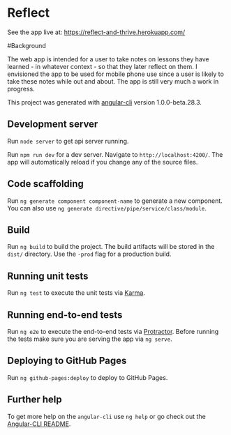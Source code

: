 # Reflect

See the app live at: https://reflect-and-thrive.herokuapp.com/

#Background

The web app is intended for a user to take notes on lessons they have learned - in whatever context - so that they later reflect on them. I envisioned the app to be used for mobile phone use since a user is likely to take these notes while out and about. The app is still very much a work in progress.

This project was generated with [angular-cli](https://github.com/angular/angular-cli) version 1.0.0-beta.28.3.

## Development server
Run `node server` to get api server running.

Run `npm run dev` for a dev server. Navigate to `http://localhost:4200/`. The app will automatically reload if you change any of the source files.


## Code scaffolding

Run `ng generate component component-name` to generate a new component. You can also use `ng generate directive/pipe/service/class/module`.

## Build

Run `ng build` to build the project. The build artifacts will be stored in the `dist/` directory. Use the `-prod` flag for a production build.

## Running unit tests

Run `ng test` to execute the unit tests via [Karma](https://karma-runner.github.io).

## Running end-to-end tests

Run `ng e2e` to execute the end-to-end tests via [Protractor](http://www.protractortest.org/).
Before running the tests make sure you are serving the app via `ng serve`.

## Deploying to GitHub Pages

Run `ng github-pages:deploy` to deploy to GitHub Pages.

## Further help

To get more help on the `angular-cli` use `ng help` or go check out the [Angular-CLI README](https://github.com/angular/angular-cli/blob/master/README.md).
